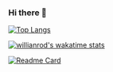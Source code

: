 ### Hi there 👋
[![Top Langs](https://github-readme-stats.vercel.app/api/top-langs/?username=jplt001&layout=compact)](https://github.com/jplt001)

[![willianrod's wakatime stats](https://github-readme-stats.vercel.app/api/wakatime?username=jplt001)](https://github.com/anuraghazra/github-readme-stats)

[![Readme Card](https://github-readme-stats.vercel.app/api/pin/?username=jplt001&repo=github-readme-stats)](https://github.com/anuraghazra/github-readme-stats)
<!--
**jplt001/jplt001** is a ✨ _special_ ✨ repository because its `README.md` (this file) appears on your GitHub profile.

Here are some ideas to get you started:

- 🔭 I’m currently working on ...
- 🌱 I’m currently learning ...
- 👯 I’m looking to collaborate on ...
- 🤔 I’m looking for help with ...
- 💬 Ask me about ...
- 📫 How to reach me: ...
- 😄 Pronouns: ...
- ⚡ Fun fact: ...
-->
